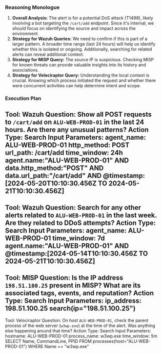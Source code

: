 ### Reasoning Monologue

1.  **Overall Analysis:** The alert is for a potential DoS attack (T1498), likely involving a bot targeting the `/cart/add` endpoint. Since it's internal, we should focus on identifying the source and impact across the environment.
2.  **Strategy for Wazuh Queries:** We need to confirm if this is part of a larger pattern. A broader time range (last 24 hours) will help us identify whether this is isolated or ongoing. Additionally, searching for related alerts can reveal additional context.
3.  **Strategy for MISP Query:** The source IP is suspicious. Checking MISP for known threats can provide valuable insights into its history and associations.
4.  **Strategy for Velociraptor Query:** Understanding the local context is crucial. Knowing which process initiated the request and whether there were concurrent activities can help determine intent and scope.

### Execution Plan

Tool: Wazuh
Question: Show all POST requests to `/cart/add` on `ALU-WEB-PROD-01` in the last 24 hours. Are there any unusual patterns?
Action Type: Search
Input Parameters:
  agent_name: ALU-WEB-PROD-01
  http_method: POST
  url_path: /cart/add
  time_window: 24h
<EXECUTE>
agent.name:"ALU-WEB-PROD-01" AND data.http_method:"POST" AND data.url_path:"/cart/add" AND @timestamp:[2024-05-20T10:10:30.456Z TO 2024-05-21T10:10:30.456Z]
</EXECUTE>
---
Tool: Wazuh
Question: Search for any other alerts related to `ALU-WEB-PROD-01` in the last week. Are they related to DDoS attempts?
Action Type: Search
Input Parameters:
  agent_name: ALU-WEB-PROD-01
  time_window: 7d
<EXECUTE>
agent.name:"ALU-WEB-PROD-01" AND @timestamp:[2024-05-14T10:10:30.456Z TO 2024-05-21T10:10:30.456Z]
</EXECUTE>
---
Tool: MISP
Question: Is the IP address `198.51.100.25` present in MISP? What are its associated tags, events, and reputation?
Action Type: Search
Input Parameters:
  ip_address: 198.51.100.25
<EXECUTE>
search(ip="198.51.100.25")
</EXECUTE>
---
Tool: Velociraptor
Question: On host `ALU-WEB-PROD-01`, check the parent process of the web server (`w3wp.exe`) at the time of the alert. Was anything else happening around that time?
Action Type: Search
Input Parameters:
  hostname: ALU-WEB-PROD-01
  process_name: w3wp.exe
  time_window: 5m
<EXECUTE>
SELECT Name, CommandLine, PPID
FROM processes(host="ALU-WEB-PROD-01")
WHERE Name == "w3wp.exe"
</EXECUTE>